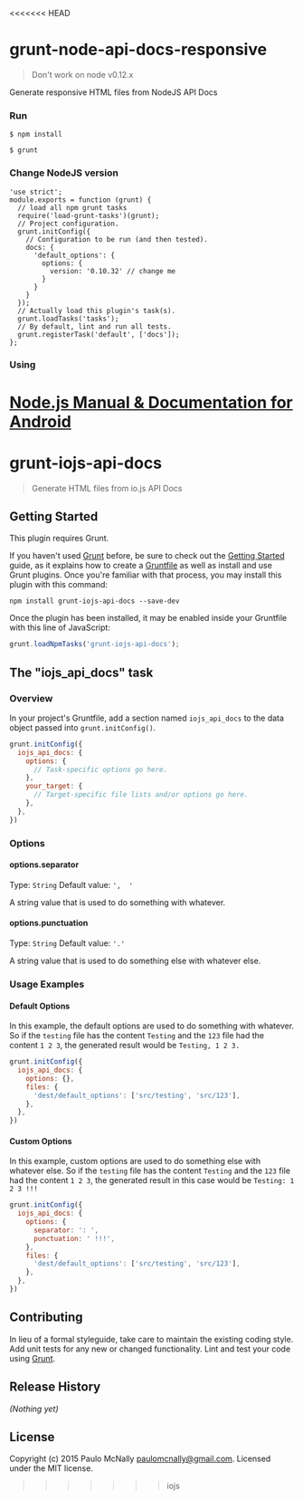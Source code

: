 <<<<<<< HEAD
# grunt-node-api-docs-responsive

> Don't work on node v0.12.x

Generate responsive HTML files from NodeJS API Docs

### Run

    $ npm install

    $ grunt

### Change NodeJS version

    'use strict';
    module.exports = function (grunt) {
      // load all npm grunt tasks
      require('load-grunt-tasks')(grunt);
      // Project configuration.
      grunt.initConfig({
        // Configuration to be run (and then tested).
        docs: {
          'default_options': {
            options: {
              version: '0.10.32' // change me
            }
          }
        }
      });
      // Actually load this plugin's task(s).
      grunt.loadTasks('tasks');
      // By default, lint and run all tests.
      grunt.registerTask('default', ['docs']);
    };

### Using

[Node.js Manual & Documentation for Android](https://play.google.com/store/apps/details?id=com.mc.nad)
=======
# grunt-iojs-api-docs

> Generate HTML files from io.js API Docs

## Getting Started
This plugin requires Grunt.

If you haven't used [Grunt](http://gruntjs.com/) before, be sure to check out the [Getting Started](http://gruntjs.com/getting-started) guide, as it explains how to create a [Gruntfile](http://gruntjs.com/sample-gruntfile) as well as install and use Grunt plugins. Once you're familiar with that process, you may install this plugin with this command:

```shell
npm install grunt-iojs-api-docs --save-dev
```

Once the plugin has been installed, it may be enabled inside your Gruntfile with this line of JavaScript:

```js
grunt.loadNpmTasks('grunt-iojs-api-docs');
```

## The "iojs_api_docs" task

### Overview
In your project's Gruntfile, add a section named `iojs_api_docs` to the data object passed into `grunt.initConfig()`.

```js
grunt.initConfig({
  iojs_api_docs: {
    options: {
      // Task-specific options go here.
    },
    your_target: {
      // Target-specific file lists and/or options go here.
    },
  },
})
```

### Options

#### options.separator
Type: `String`
Default value: `',  '`

A string value that is used to do something with whatever.

#### options.punctuation
Type: `String`
Default value: `'.'`

A string value that is used to do something else with whatever else.

### Usage Examples

#### Default Options
In this example, the default options are used to do something with whatever. So if the `testing` file has the content `Testing` and the `123` file had the content `1 2 3`, the generated result would be `Testing, 1 2 3.`

```js
grunt.initConfig({
  iojs_api_docs: {
    options: {},
    files: {
      'dest/default_options': ['src/testing', 'src/123'],
    },
  },
})
```

#### Custom Options
In this example, custom options are used to do something else with whatever else. So if the `testing` file has the content `Testing` and the `123` file had the content `1 2 3`, the generated result in this case would be `Testing: 1 2 3 !!!`

```js
grunt.initConfig({
  iojs_api_docs: {
    options: {
      separator: ': ',
      punctuation: ' !!!',
    },
    files: {
      'dest/default_options': ['src/testing', 'src/123'],
    },
  },
})
```

## Contributing
In lieu of a formal styleguide, take care to maintain the existing coding style. Add unit tests for any new or changed functionality. Lint and test your code using [Grunt](http://gruntjs.com/).

## Release History
_(Nothing yet)_

## License
Copyright (c) 2015 Paulo McNally <paulomcnally@gmail.com>. Licensed under the MIT license.
>>>>>>> iojs
